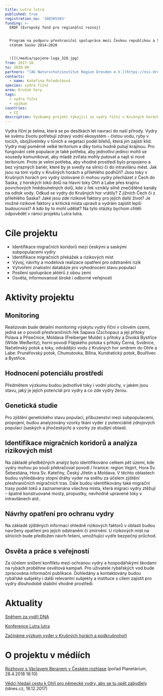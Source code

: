```yaml
---
title: Lutra lutra
published: true
registration_no: '100305303'
funding: >-
  ERDF (Evropský fond pro regionální rozvoj) 


  Program na podporu přeshraniční spolupráce mezi Českou republikou a Svobodným
  státem Sasko 2014–2020


  ![](/media/spojene-loga_320.jpg)
from: 2017-10
to: 2020-09
partners: "[AG Naturschutzinstitut Region Dresden e.V.](https://nsi-dresden.nabu-sachsen.de/) (vedoucí partner)\r\n\n[Alka Wlidlife o. p. s \r](www.alkawildlife.eu)\n\n[Muzeum města Ústí nad Labem ](http://www.muzeumusti.cz/)"
contacts:
  - name: Kateřina Poledníková
species: vydra říční
area: Krušné hory
tags:
  - vydra říční
  - výzkum
countries:
  - CZ
description: Výzkumný projekt týkající se vydry říční v Krušných horách a podkrušnohoří.
---
```

Vydra říční je šelma, která se po desítkách let navrací do naší přírody. Vydry ke svému životu potřebují zdravý vodní ekosystém - čistou vodu, ryby v tocích, obojživelníky v tůních a vegetaci podél břehů, která jim zajistí klid. Vydry mají poměrně velké teritorium a díky tomu hodně putují krajinou. Pro fungování celé populace je také potřeba, aby jednotliví jedinci mohli se sousedy komunikovat, aby mladé zvířata mohly putovat a najít si nové teritorium. Proto je velmi potřeba, aby vhodné prostředí bylo propojeno a bez výrazných bariér, které by je svedly na silnici či do intravilánu měst. Jak jsou na tom vydry v Krušných horách a přilehlého podhůří? Jsou toky v Krušných horách pro vydry izolované či mohou vydry přecházet z Čech do Saska, z horských toků dolů na hlavní toky Ohři a Labe přes krajinu povrchových hnědouhelných dolů, kde z řek vznikly silně znečištěné kanály na odtok vody. Odkud se vydry do Krušných hor vrátily? Z jižních Čech či z přilehlého Saska? Jaké jsou zde rizikové faktory pro jejich další život? Je možné rizikové faktory a kritická místa upravit a vydrám zajistit lepší budoucnost? A kdo by to mohl udělat? Na tyto otázky bychom chtěli odpovědět v rámci projektu Lutra lutra. 

# Cíle projektu

* Identifikace migračních koridorů mezi českými a saskými subpopulacemi vydry 
* Identifikace migračních překážek a rizikových míst 
* Vývoj, návrhy a modelová realizace opatření pro odstranění rizik 
* Vytvoření znalostní databáze pro vyhodnocení stavu populací 
* Posílení spolupráce aktérů z obou zemí 
* Osvěta, informovanost široké i odborné veřejnosti 

# Aktivity projektu

## Monitoring

Realizován bude detailní monitoring výskytu vydry říční v cílovém území, jedná se o povodí přeshraničních řek Sapava (Zschopau) a její přítoky Polava a Přísečnice, Moldava (Freiberger Mulde) s přítoky a Divoká Bystřice (Wilde Weißeritz), horní povodí Flájského potoka s přítoky Černá, Svídnice, Načetínský potok a toky, odvádějící vodu z Krušných hor směrem do Ohře a Labe: Prunéřovský potok, Chumutovka, Bílina, Kundratický potok, Bouřlivec a Bystřice. 

## Hodnocení potenciálu prostředí

Předmětem výzkumu budou jednotlivé toky i vodní plochy, v jakém jsou stavu, jaký je jejich potenciál pro vydry a co zde vydry žerou. 

## Genetická studie

Pro zjištění genetického stavu populací, příbuzenství mezi subpopulacemi, propojení, budou analyzovány vzorky tkání vyder z potenciálně zdrojových populací (saských a jihočeských) a vzorky ze studijní oblasti. 

## Identifikace migračních koridorů a analýza rizikových míst

Na základě předběžných analýz bylo identifikováno celkem pět území, kde vydry mohou po souši překračovat povodí / hranice: region Vejprt, Hora Sv. Šebestiána, Hora Sv. Kateřiny, Český Jiřetín a Moldava. V těchto oblastech budou vyhledávány stopní dráhy vyder na sněhu za účelem zjištění přeshraničních migračních tras. Dále budou identifikovány také migrační trasy podél toků a zaznamenána všechna místa, která migraci vydry ztěžují – špatně konstruované mosty, propustky, nevhodně upravené toky v intravilánech atd.. 

## Návrhy opatření pro ochranu vydry

Na základě zjištěných informací ohledně rizikových faktorů v oblasti budou navrženy opatření pro jejich odstranění či zmírnění. U rizikových míst na silnicích bude předložen návrh řešení, umožňující vydře bezpečný průchod. 

## Osvěta a práce s veřejností

Za účelem snížení konfliktu mezi ochranou vydry a hospodářskými škodami na rybách proběhne osvětová kampaň. Pro uživatele rybářských vod bude zpracována informační publikace. Dohledány a kontaktovány budou rybářské subjekty i další relevantní subjekty a instituce s cílem zajistit pro vydry dlouhodobě stabilní vhodné prostředí. 

# Aktuality

[Sněhem za vydří DNA](/news/sněhem-za-vydří-dna)

[Konference Lutra lutra](/news/konference-lutra-lutra)

[Začínáme výzkum vyder v Krušných horách a podkrušnohoří](/news/začínáme-výzkum-vyder-v-krušných-horách)

# O projektu v médiích

[Rozhovor s Václavem Beranem v Českém rozhlase](https://prehravac.rozhlas.cz/audio/4001530) (pořad Planetárium, 28.4.2018 18:10)

[Vědci hledají cestu k Ohři pro německé vydry, aby se tu opět zabydlely](https://www.idnes.cz/usti/zpravy/vydra-ricni-populace-vedecky-projekt-krusne-hory-reka-ohre.A171215_370900_usti-zpravy_vac2) (idnes.cz, 18.12.2017)
